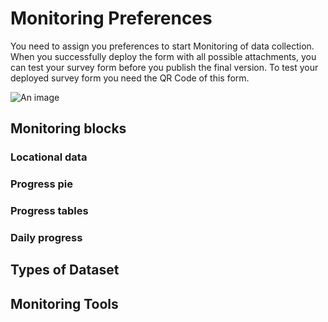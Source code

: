 # Monitoring Preferences

You need to assign you preferences to start Monitoring of data collection.  When you successfully deploy the form with all possible attachments, you can test your survey form before you publish the final version. To test your deployed survey form you need the QR Code of this form.

![An image](/images/s7_1-MPreferences.png)

## Monitoring blocks

### Locational data

### Progress pie

### Progress tables

### Daily progress

## Types of Dataset

## Monitoring Tools

